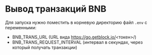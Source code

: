 # Вывод транзакций BNB
 
Для запуска нужно поместить в корневую директорию файл `.env` с переменными:

- BNB_TRANS_URL (URL вида https://go.getblock.io/<токен>/)
- BNB_TRANS_REQUEST_INTERVAL (интервал в секундах, через который получать транзакции)